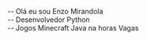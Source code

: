 -- Olá eu sou Enzo Mirandola <br>
-- Desenvolvedor Python<br>
-- Jogos Minecraft Java na horas Vagas

<!---
SXPORTALA/SXPORTALA is a ✨ special ✨ repository because its `README.md` (this file) appears on your GitHub profile.
You can click the Preview link to take a look at your changes.
--->
